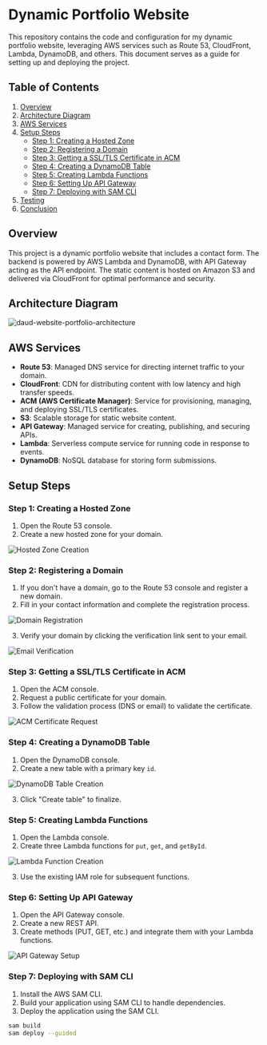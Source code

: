 # Dynamic Portfolio Website

This repository contains the code and configuration for my dynamic portfolio website, leveraging AWS services such as Route 53, CloudFront, Lambda, DynamoDB, and others. This document serves as a guide for setting up and deploying the project.

## Table of Contents

1. [Overview](#overview)
2. [Architecture Diagram](#architecture-diagram)
3. [AWS Services](#aws-services)
4. [Setup Steps](#setup-steps)
    - [Step 1: Creating a Hosted Zone](#step-1-creating-a-hosted-zone)
    - [Step 2: Registering a Domain](#step-2-registering-a-domain)
    - [Step 3: Getting a SSL/TLS Certificate in ACM](#step-3-getting-a-ssl/tls-certificate-in-acm)
    - [Step 4: Creating a DynamoDB Table](#step-4-creating-a-dynamodb-table)
    - [Step 5: Creating Lambda Functions](#step-5-creating-lambda-functions)
    - [Step 6: Setting Up API Gateway](#step-6-setting-up-api-gateway)
    - [Step 7: Deploying with SAM CLI](#step-7-deploying-with-sam-cli)
5. [Testing](#testing)
6. [Conclusion](#conclusion)

## Overview

This project is a dynamic portfolio website that includes a contact form. The backend is powered by AWS Lambda and DynamoDB, with API Gateway acting as the API endpoint. The static content is hosted on Amazon S3 and delivered via CloudFront for optimal performance and security.

## Architecture Diagram

![daud-website-portfolio-architecture](https://github.com/user-attachments/assets/231df027-4df1-4529-8a7e-9b02e624a3a1)

## AWS Services

- **Route 53**: Managed DNS service for directing internet traffic to your domain.
- **CloudFront**: CDN for distributing content with low latency and high transfer speeds.
- **ACM (AWS Certificate Manager)**: Service for provisioning, managing, and deploying SSL/TLS certificates.
- **S3**: Scalable storage for static website content.
- **API Gateway**: Managed service for creating, publishing, and securing APIs.
- **Lambda**: Serverless compute service for running code in response to events.
- **DynamoDB**: NoSQL database for storing form submissions.

## Setup Steps

### Step 1: Creating a Hosted Zone

1. Open the Route 53 console.
2. Create a new hosted zone for your domain.

![Hosted Zone Creation](images/hosted-zone-creation.png)

### Step 2: Registering a Domain

1. If you don't have a domain, go to the Route 53 console and register a new domain.
2. Fill in your contact information and complete the registration process.

![Domain Registration](images/domain-registration.png)

3. Verify your domain by clicking the verification link sent to your email.

![Email Verification](images/email-verification.png)

### Step 3: Getting a SSL/TLS Certificate in ACM

1. Open the ACM console.
2. Request a public certificate for your domain.
3. Follow the validation process (DNS or email) to validate the certificate.

![ACM Certificate Request](images/acm-certificate-request.png)

### Step 4: Creating a DynamoDB Table

1. Open the DynamoDB console.
2. Create a new table with a primary key `id`.

![DynamoDB Table Creation](images/dynamodb-table-creation.png)

3. Click "Create table" to finalize.

### Step 5: Creating Lambda Functions

1. Open the Lambda console.
2. Create three Lambda functions for `put`, `get`, and `getById`.

![Lambda Function Creation](images/lambda-function-creation.png)

3. Use the existing IAM role for subsequent functions.

### Step 6: Setting Up API Gateway

1. Open the API Gateway console.
2. Create a new REST API.
3. Create methods (PUT, GET, etc.) and integrate them with your Lambda functions.

![API Gateway Setup](images/api-gateway-setup.png)

### Step 7: Deploying with SAM CLI

1. Install the AWS SAM CLI.
2. Build your application using SAM CLI to handle dependencies.
3. Deploy the application using the SAM CLI.

```bash
sam build
sam deploy --guided
